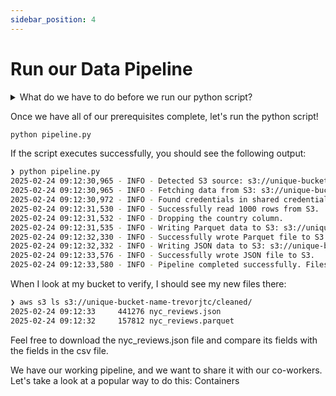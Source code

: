```yaml
---
sidebar_position: 4
---
```


# Run our Data Pipeline



<details><summary>What do we have to do before we run our python script?</summary><p>1. Verify our cloud credentials are set</p><p>2. Install the required python packages (possibly with a virtualenv)</p><p>3. Set the required environment variable `SOURCE_PATH`; optionally with a .env file</p></details>

Once we have all of our prerequisites complete, let's run the python script!

```bash
python pipeline.py
```

If the script executes successfully, you should see the following output:

```bash
❯ python pipeline.py
2025-02-24 09:12:30,965 - INFO - Detected S3 source: s3://unique-bucket-name-trevorjtc/nyc_reviews.csv
2025-02-24 09:12:30,965 - INFO - Fetching data from S3: s3://unique-bucket-name-trevorjtc/nyc_reviews.csv
2025-02-24 09:12:30,972 - INFO - Found credentials in shared credentials file: ~/.aws/credentials
2025-02-24 09:12:31,530 - INFO - Successfully read 1000 rows from S3.
2025-02-24 09:12:31,532 - INFO - Dropping the country column.
2025-02-24 09:12:31,535 - INFO - Writing Parquet data to S3: s3://unique-bucket-name-trevorjtc/cleaned/nyc_reviews.parquet
2025-02-24 09:12:32,330 - INFO - Successfully wrote Parquet file to S3.
2025-02-24 09:12:32,332 - INFO - Writing JSON data to S3: s3://unique-bucket-name-trevorjtc/cleaned/nyc_reviews.json
2025-02-24 09:12:33,576 - INFO - Successfully wrote JSON file to S3.
2025-02-24 09:12:33,580 - INFO - Pipeline completed successfully. Files saved to S3.
```

When I look at my bucket to verify, I should see my new files there:
```bash
❯ aws s3 ls s3://unique-bucket-name-trevorjtc/cleaned/
2025-02-24 09:12:33     441276 nyc_reviews.json
2025-02-24 09:12:32     157812 nyc_reviews.parquet
```

Feel free to download the nyc_reviews.json file and compare its fields with the fields in the csv file.

We have our working pipeline, and we want to share it with our co-workers. Let's take a look at a popular way to do this: Containers